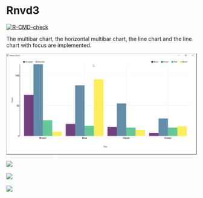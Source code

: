 # Rnvd3

<!-- badges: start -->
[![R-CMD-check](https://github.com/stla/Rnvd3/workflows/R-CMD-check/badge.svg)](https://github.com/stla/Rnvd3/actions)
<!-- badges: end -->


The multibar chart, the horizontal multibar chart, the line chart and the line chart with focus are implemented.

![](https://raw.githubusercontent.com/stla/Rnvd3/main/inst/screenshots/multibarchart.gif)

![](https://raw.githubusercontent.com/stla/Rnvd3/main/inst/screenshots/hmultibarchart.gif)

![](https://raw.githubusercontent.com/stla/Rnvd3/main/inst/screenshots/linechart.gif)

![](https://raw.githubusercontent.com/stla/Rnvd3/main/inst/screenshots/linefocuschart.gif)
